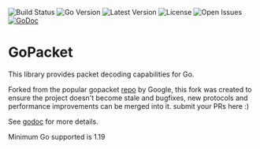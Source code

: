 ![Build Status](https://img.shields.io/github/actions/workflow/status/gopacket/gopacket/push_pr.yaml?branch=master)
![Go Version](https://img.shields.io/github/go-mod/go-version/gopacket/gopacket/master?filename=go.mod&style=flat-square)
![Latest Version](https://img.shields.io/github/v/tag/gopacket/gopacket?label=latest&style=flat-square)
![License](https://img.shields.io/github/license/gopacket/gopacket?style=flat-square)
![Open Issues](https://img.shields.io/github/issues/gopacket/gopacket?style=flat-square)
[![GoDoc](https://godoc.org/github.com/gopacket/gopacket?status.svg)](https://godoc.org/github.com/gopacket/gopacket)

# GoPacket

This library provides packet decoding capabilities for Go.

Forked from the popular gopacket [repo](https://github.com/google/gopacket) by Google, this fork was created to ensure the project doesn't become stale and bugfixes, new protocols and performance improvements can be merged into it. submit your PRs here :) 

See [godoc](https://godoc.org/github.com/gopacket/gopacket) for more details.

Minimum Go supported is 1.19

